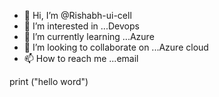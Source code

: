 - 👋 Hi, I’m @Rishabh-ui-cell
- 👀 I’m interested in ...Devops
- 🌱 I’m currently learning ...Azure
- 💞️ I’m looking to collaborate on ...Azure cloud
- 📫 How to reach me ...email

<!---
Rishabh-ui-cell/Rishabh-ui-cell is a ✨ special ✨ repository because its `README.md` (this file) appears on your GitHub profile.
You can click the Preview link to take a look at your changes.
--->
print ("hello word")
